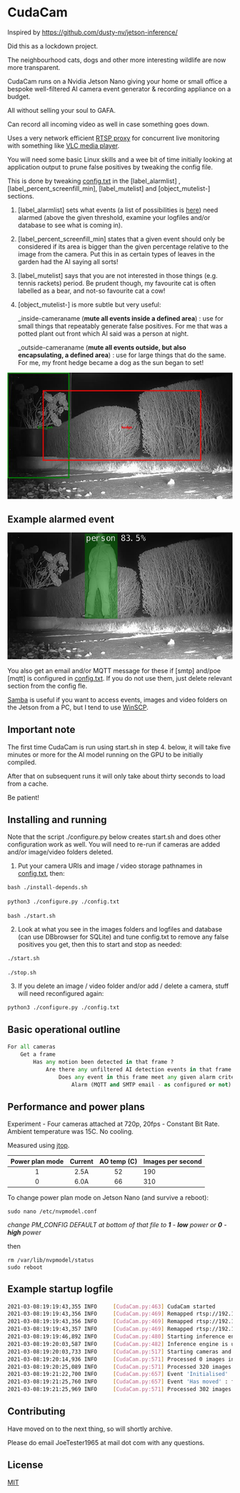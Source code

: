 # CudaCam

Inspired by  https://github.com/dusty-nv/jetson-inference/ 

Did this as a lockdown project.

The neighbourhood cats, dogs and other more interesting wildlife are now more transparent.

CudaCam runs on a Nvidia Jetson Nano giving your home or small office a bespoke well-filtered AI camera event generator & recording appliance on a budget.

All without selling your soul to GAFA.

Can record all incoming video as well in case something goes down.

Uses a very network efficient [RTSP proxy](https://github.com/aler9/rtsp-simple-server) for concurrent live monitoring with something like [VLC media player](https://www.videolan.org/vlc/index.en-GB.html).

You will need some basic Linux skills and a wee bit of time initially looking at application output to prune false positives by tweaking the config file. 

This is done by tweaking [config.txt](./config.txt) in the [label_alarmlist] , [label_percent_screenfill_min], [label_mutelist] and [object_mutelist-] sections.

1. [label_alarmlist] sets what events (a list of possibilities is [here](./ssd_coco_labels.txt)) need alarmed (above the given threshold, examine your logfiles and/or database to see what is coming in).

2. [label_percent_screenfill_min] states that a given event should only be considered if its area is bigger than the given percentage relative to the image from the camera. Put this in as certain types of leaves in the garden had the AI saying all sorts!

3. [label_mutelist] says that you are not interested in those things (e.g. tennis rackets) period. Be prudent though, my favourite cat is often labelled as a bear, and not-so favourite cat a cow!

4.  [object_mutelist-] is more subtle but very useful:

	 _inside-cameraname (**mute all events inside a defined area**) : use for small things that repeatably generate false positives. For me that was a potted plant out front which AI said was a person at night.

	_outside-cameraname (**mute all events outside, but also encapsulating, a defined area**) : use for large things that do the same. For me, my front hedge became a dog as the sun began to set!

![!](./example2-mutelist.jpg "")

## Example alarmed event

![!](./example1-event.jpg "")

You also get an email and/or MQTT message for these if [smtp] and/poe [mqtt] is configured in [config.txt](./config.txt). If you do not use them, just delete relevant section from the config fle.

[Samba](https://www.samba.org/) is useful if you want to access events, images and video folders on the Jetson from a PC, but I tend to use [WinSCP](https://winscp.net/eng/index.php).

## Important note

The first time CudaCam is run using start.sh in step 4. below, it will take five minutes or more for the AI model running on the GPU to be initially compiled.
 
After that on subsequent runs it will only take about thirty seconds to load from a cache.

Be patient!

## Installing and running

Note that the script ./configure.py below creates start.sh and does other configuration work as well. You will need to re-run if cameras are added and/or image/video folders deleted.

1. Put your camera URIs and image / video storage pathnames in [config.txt](./config.txt), then:

```console
bash ./install-depends.sh

python3 ./configure.py ./config.txt

bash ./start.sh
```

2. Look at what you see in the images folders and logfiles and database (can use DBbrowser for SQLite) and tune config.txt to remove any false positives you get, then this to start and stop as needed:

```console
./start.sh

./stop.sh
```

3. If you delete an image / video folder and/or add / delete a camera, stuff will need reconfigured again:
```console
python3 ./configure.py ./config.txt
```

## Basic operational outline

```python
For all cameras
	Get a frame
		Has any motion been detected in that frame ?
			Are there any unfiltered AI detection events in that frame ?
				Does any event in this frame meet any given alarm criteria ?
					Alarm (MQTT and SMTP email - as configured or not)
```

## Performance and power plans

Experiment - Four cameras attached at 720p, 20fps - Constant Bit Rate. Ambient temperature was 15C. No cooling. 

Measured using [jtop](https://pypi.org/project/jetson-stats/).

| Power plan mode |    Current   | AO temp (C)  | Images per second |
| :-------------: | :----------: | :-----------:| :-----------------|
|       1         |     2.5A     |      52      |         190       |
|       0         |     6.0A     |      66      |         310       |   
	
To change power plan mode on Jetson Nano (and survive a reboot): 

```console
sudo nano /etc/nvpmodel.conf
```

*change PM_CONFIG DEFAULT at bottom of that file to **1** - **low** power or **0** - **high** power*

then

```console
rm /var/lib/nvpmodel/status
sudo reboot
```

## Example startup logfile
```bash
2021-03-08:19:19:43,355 INFO     [CudaCam.py:463] CudaCam started
2021-03-08:19:19:43,356 INFO     [CudaCam.py:469] Remapped rtsp://192.168.1.10:554/user=admin&password=secret&channel=1&stream=0.sdp to rtsp://127.0.0.1:8554/front_garden as using_rtsp_simple_proxy set
2021-03-08:19:19:43,356 INFO     [CudaCam.py:469] Remapped rtsp://192.168.1.12:554/user=admin&password=secret&channel=1&stream=0.sdp to rtsp://127.0.0.1:8554/back_garden as using_rtsp_simple_proxy set
2021-03-08:19:19:43,357 INFO     [CudaCam.py:469] Remapped rtsp://192.168.1.11:554/user=admin&password=secret&channel=1&stream=0.sdp to rtsp://127.0.0.1:8554/back_patio as using_rtsp_simple_proxy set
2021-03-08:19:19:46,892 INFO     [CudaCam.py:480] Starting inference engine, can take a while
2021-03-08:19:20:03,587 INFO     [CudaCam.py:482] Inference engine is up
2021-03-08:19:20:03,733 INFO     [CudaCam.py:517] Starting cameras and getting test images for /media/nano1/usbhdd/mutelist_reminder, can take a while
2021-03-08:19:20:14,936 INFO     [CudaCam.py:571] Processed 0 images in the past 10 seconds
2021-03-08:19:20:25,089 INFO     [CudaCam.py:571] Processed 320 images in the past 10 seconds
2021-03-08:19:21:22,700 INFO     [CudaCam.py:657] Event 'Initialised' : front_garden - person, confidence 0.54 : 211,286,13,247
2021-03-08:19:21:25,760 INFO     [CudaCam.py:657] Event 'Has moved' : front_garden - person, confidence 0.84 : 220,314,3,245
2021-03-08:19:21:25,969 INFO     [CudaCam.py:571] Processed 302 images in the past 10 seconds
```

## Contributing
Have moved on to the next thing, so will shortly archive.

Please do email JoeTester1965 at mail dot com with any questions.

## License
[MIT](https://choosealicense.com/licenses/mit/)
